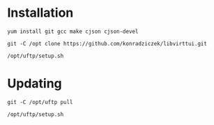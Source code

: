 # Installation
```
yum install git gcc make cjson cjson-devel

git -C /opt clone https://github.com/konradziczek/libvirttui.git

/opt/uftp/setup.sh
```


# Updating
```
git -C /opt/uftp pull

/opt/uftp/setup.sh
```
